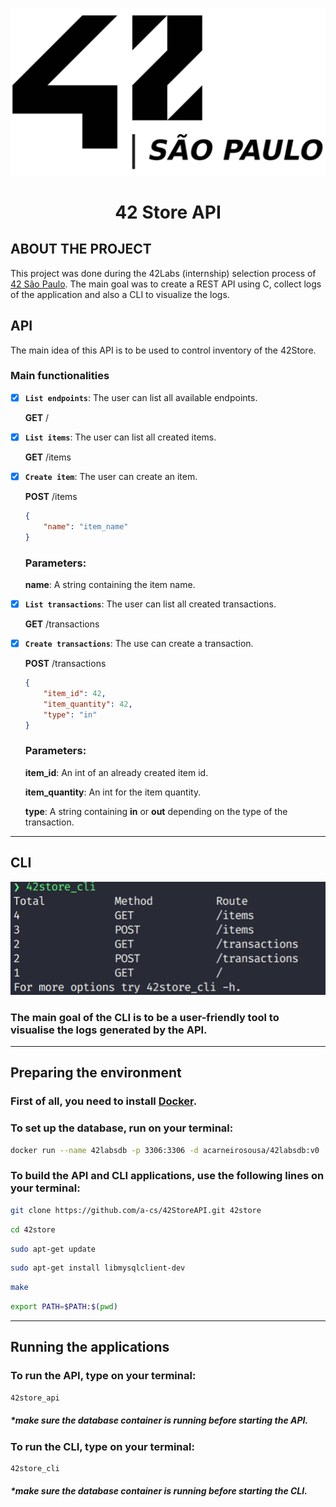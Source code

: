 ![42 São Paulo logo](./img/42SP.png)

<h1 align="center"><b>42 Store API</b></h1>

## **ABOUT THE PROJECT**

This project was done during the 42Labs (internship) selection process of [42 São Paulo](https://www.42sp.org.br/). The main goal was to create a REST API using C, collect logs of the application and also a CLI to visualize the logs.

## **API**

The main idea of this API is to be used to control inventory of the 42Store.

### **Main functionalities**

- [x]  **`List endpoints`**: The user can list all available endpoints.

	**GET** /

- [x]  **`List items`**: The user can list all created items.

	**GET** /items

- [x]  **`Create item`**: The user can create an item.

	**POST** /items
	```json
	{
		"name": "item_name"
	}
	```
	### **Parameters:**

	**name**: A string containing the item name.


- [x]  **`List transactions`**: The user can list all created transactions.

	**GET** /transactions

- [x]  **`Create transactions`**: The use can create a transaction.

	**POST** /transactions
	```json
	{
		"item_id": 42,
		"item_quantity": 42, 
		"type": "in"
	}
	```

	### **Parameters:**

	**item_id**: An int of an already created item id.

	**item_quantity**: An int for the item quantity.

	**type**: A string containing **in** or **out** depending on the type of the transaction.

___

## **CLI**
<p align="center">

  <img src="./img/CLI.png" alt="CLI Example">

</p>

### The main goal of the CLI is to be a user-friendly tool to visualise the logs generated by the API.

___

## **Preparing the environment**

### First of all, you need to install [Docker](https://docs.docker.com/engine/install/).

### To set up the database, run on your terminal:
```sh
docker run --name 42labsdb -p 3306:3306 -d acarneirosousa/42labsdb:v0
```

### To build the API and CLI applications, use the following lines on your terminal:
```sh
git clone https://github.com/a-cs/42StoreAPI.git 42store
```
```sh
cd 42store
```
```sh
sudo apt-get update
```
```sh
sudo apt-get install libmysqlclient-dev
```
```sh
make
```
```sh
export PATH=$PATH:$(pwd)
```
___

## **Running the applications**

### To run the API, type on your terminal:

```sh
42store_api
```
##### *make sure the database container is running before starting the API.

### To run the CLI, type on your terminal:

```sh
42store_cli
```
##### *make sure the database container is running before starting the CLI.
